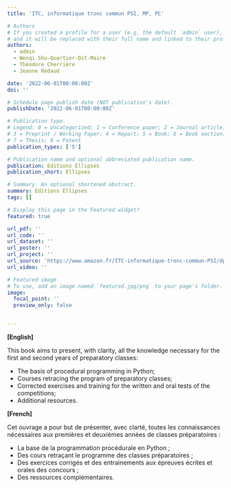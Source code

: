 ```yaml
---
title: 'ITC, informatique tronc commun PSI, MP, PC'

# Authors
# If you created a profile for a user (e.g. the default `admin` user), write the username (folder name) here
# and it will be replaced with their full name and linked to their profile.
authors:
  - admin
  - Wenqi Shu-Quartier-Dit-Maire
  - Théodore Cherrière
  - Jeanne Redaud

date: '2022-06-01T00:00:00Z'
doi: ''

# Schedule page publish date (NOT publication's date).
publishDate: '2022-06-01T00:00:00Z'

# Publication type.
# Legend: 0 = Uncategorized; 1 = Conference paper; 2 = Journal article;
# 3 = Preprint / Working Paper; 4 = Report; 5 = Book; 6 = Book section;
# 7 = Thesis; 8 = Patent
publication_types: ['5']

# Publication name and optional abbreviated publication name.
publication: Editions Ellipses
publication_short: Ellipses

# Summary. An optional shortened abstract.
summary: Editions Ellipses
tags: []

# Display this page in the Featured widget?
featured: true

url_pdf: ''
url_code: ''
url_dataset: ''
url_poster: ''
url_project: ''
url_source: 'https://www.amazon.fr/ITC-informatique-tronc-commun-PSI/dp/2340068827'
url_video: ''

# Featured image
# To use, add an image named `featured.jpg/png` to your page's folder.
image:
  focal_point: ''
  preview_only: false


---
```

__[English]__

This book aims to present, with clarity, all the knowledge necessary for the first and second years of preparatory classes:
- The basis of procedural programming in Python;
- Courses retracing the program of preparatory classes;
- Corrected exercises and training for the written and oral tests of the competitions;
- Additional resources.

__[French]__

Cet ouvrage a pour but de présenter, avec clarté, toutes les connaissances nécessaires aux premières et deuxièmes années de classes préparatoires :
- La base de la programmation procédurale en Python ;
- Des cours retraçant le programme des classes préparatoires ;
- Des exercices corrigés et des entrainements aux épreuves écrites et orales des concours ;
- Des ressources complémentaires.